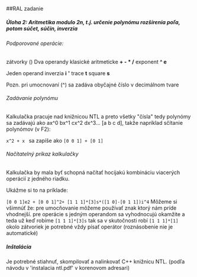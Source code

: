 ﻿##RAL zadanie

##### Úloha 2: Aritmetika  modulo 2n, t.j. určenie polynómu rozšírenia poľa, potom súčet, súčin, inverzia

###### Podporované operácie:

zátvorky ()
Dva operandy
	klasické aritmeticke **+ - * /**
	exponent **^ e**

Jeden operand
inverzia 	**i** **'**
trace	**t**
square   	**s**

Pozn. pri umocnovaní (^) sa zadáva obyčajné číslo v decimálnom tvare

###### Zadávanie polynómu

Kalkulačka pracuje nad knižnicou NTL a preto všetky "čísla" tedy polynómy sa zadávajú ako
ax^0 bx^1 cx^2 dx^3... [a b c d],
takže napríklad sčítanie polynómov (v F2):

`x^2 + x `  sa zapíše ako `[0 0 1] + [0 1]`

###### Načítatelný príkaz kalkulačky

Kalkulačka by mala byť schopná načítať hocijakú kombináciu viacerých operácií z jedného riadku.

Ukážme si to na príklade:

`[0 0 1]e2 + [0 0 1]^2+ [1 1 1]*[3]s*([1 0]-[0 1 1])i^4`
Môžeme si všimnúť že:
	pre umocňovanie môžeme používať znak ktorý nám príde vhodnejší.
	pre operácie s jedným operandom sa vyhodnocujú okamžite a teda už keď  robíme `[1 1 1]*[3]s` tak sa v skutočnosti robí `[1 1 1]*[1]`
	okolo zátvoriek je potrebné vždy písať operátor (roznásobenie nie je automatické)


##### Inštalácia
Je potrebné stiahnuť, skompilovať a nalinkovať C++ knižnicu NTL. (podľa návodu v 'instalacia ntl.pdf' v korenovom adresari)
